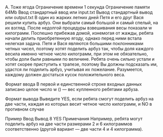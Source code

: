A. Тоже ягода
Ограничение времени	1 секунда
Ограничение памяти	64Mb
Ввод	стандартный ввод или input.txt
Вывод	стандартный вывод или output.txt
В один из жарких летних дней Петя и его друг Вася решили купить арбуз. Они выбрали самый большой и самый спелый, на их взгляд. После недолгой процедуры взвешивания весы показали w килограмм. Поспешно прибежав домой, изнемогая от жажды, ребята начали делить приобретенную ягоду, однако перед ними встала нелегкая задача. Петя и Вася являются большими поклонниками четных чисел, поэтому хотят поделить арбуз так, чтобы доля каждого весила именно четное число килограмм, при этом не обязательно, чтобы доли были равными по величине. Ребята очень сильно устали и хотят скорее приступить к трапезе, поэтому Вы должны подсказать им, удастся ли поделить арбуз, учитывая их пожелание. Разумеется, каждому должен достаться кусок положительного веса.

Формат ввода
В первой и единственной строке входных данных записано целое число w () — вес купленного ребятами арбуза.

Формат вывода
Выведите YES, если ребята смогут поделить арбуз на две части, каждая из которых весит четное число килограмм, и NO в противном случае

Пример
Ввод
Вывод
8
YES
Примечания
Например, ребята могут поделить арбуз на две части размерами 2 и 6 килограммов соответственно (другой вариант — две части 4 и 4 килограмма).